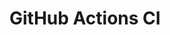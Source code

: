 # GitHub Actions CI












































































































































































































































